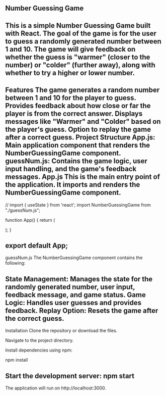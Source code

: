 Number Guessing Game
-----------------------------------------------------------

This is a simple Number Guessing Game built with React. The goal of the game is for the user to guess a randomly generated number between 1 and 10. The game will give feedback on whether the guess is "warmer" (closer to the number) or "colder" (further away), along with whether to try a higher or lower number.
-------------------------------------------------------------------
Features
The game generates a random number between 1 and 10 for the player to guess.
Provides feedback about how close or far the player is from the correct answer.
Displays messages like "Warmer" and "Colder" based on the player's guess.
Option to replay the game after a correct guess.
Project Structure
App.js: Main application component that renders the NumberGuessingGame component.
guessNum.js: Contains the game logic, user input handling, and the game's feedback messages.
App.js
This is the main entry point of the application. It imports and renders the NumberGuessingGame component.
----------------------------------------
// import { useState } from 'react';
import NumberGuessingGame from "./guessNum.js";

function App() {
  return (
    <div className="App">
      <NumberGuessingGame />
    </div>
  );
}

export default App;
--------------------------------------------
guessNum.js
The NumberGuessingGame component contains the following:

State Management: Manages the state for the randomly generated number, user input, feedback message, and game status.
Game Logic: Handles user guesses and provides feedback.
Replay Option: Resets the game after the correct guess.
---------------------------------------
Installation
Clone the repository or download the files.

Navigate to the project directory.

Install dependencies using npm:

npm install

Start the development server:
npm start
---
The application will run on http://localhost:3000.